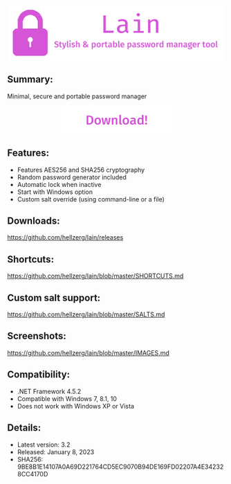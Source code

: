 <p align="center">
   <img src="banner.png">
</p>

## Summary: ##

Minimal, secure and portable password manager
<p align="center">
	<a href="https://github.com/hellzerg/lain/releases/download/3.2/Lain-3.2.exe" target="_blank">
		<img src="download-button.png">
	</a>
</p> 

## Features: ##

* Features AES256 and SHA256 cryptography
* Random password generator included
* Automatic lock when inactive
* Start with Windows option
* Custom salt override (using command-line or a file)

## Downloads: ##
https://github.com/hellzerg/lain/releases

## Shortcuts: ##
https://github.com/hellzerg/lain/blob/master/SHORTCUTS.md

## Custom salt support: ##
https://github.com/hellzerg/lain/blob/master/SALTS.md

## Screenshots: ##
https://github.com/hellzerg/lain/blob/master/IMAGES.md

## Compatibility: ##

* .NET Framework 4.5.2
* Compatible with Windows 7, 8.1, 10
* Does not work with Windows XP or Vista

## Details: ##

* Latest version: 3.2
* Released: January 8, 2023
* SHA256: 9BE8B1E14107A0A69D221764CD5EC9070B94DE169FD02207A4E342328CC4170D
